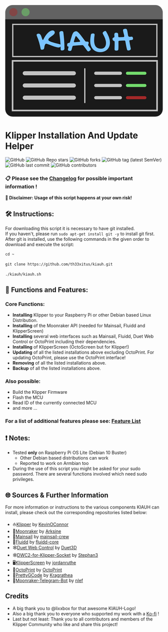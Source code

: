 ![main_menu](resources/screenshots/kiauh.png)
# Klipper Installation And Update Helper
![GitHub](https://img.shields.io/github/license/th33xitus/kiauh) ![GitHub Repo stars](https://img.shields.io/github/stars/th33xitus/kiauh) ![GitHub forks](https://img.shields.io/github/forks/th33xitus/kiauh) ![GitHub tag (latest SemVer)](https://img.shields.io/github/v/tag/th33xitus/kiauh) ![GitHub last commit](https://img.shields.io/github/last-commit/th33xitus/kiauh) ![GitHub contributors](https://img.shields.io/github/contributors/th33xitus/kiauh)

### **📋 Please see the [Changelog](docs/changelog.md) for possible important information !**

**📢 Disclaimer: Usage of this script happens at your own risk!**


## **🛠️ Instructions:**

For downloading this script it is necessary to have git installed.\
If you haven't, please run `sudo apt-get install git -y` to install git first.\
After git is installed, use the following commands in the given order to download and execute the script:

```shell
cd ~

git clone https://github.com/th33xitus/kiauh.git

./kiauh/kiauh.sh
```


## **🧰 Functions and Features:**

### **Core Functions:**

- **Installing** Klipper to your Raspberry Pi or other Debian based Linux Distribution.
- **Installing** of the Moonraker API (needed for Mainsail, Fluidd and KlipperScreen)
- **Installing** several web interfaces such as Mainsail, Fluidd, Duet Web Control or OctoPrint including their dependencies.
- **Installing** of KlipperScreen (OctoScreen but for Klipper!)
- **Updating** of all the listed installations above excluding OctoPrint. For updating OctoPrint, please use the OctoPrint interface!
- **Removing** of all the listed installations above.
- **Backup** of all the listed installations above.

### **Also possible:**

- Build the Klipper Firmware
- Flash the MCU
- Read ID of the currently connected MCU
- and more ...

### **For a list of additional features please see: [Feature List](docs/features.md)**

## **❗ Notes:**

- Tested **only** on Raspberry Pi OS Lite (Debian 10 Buster)
    - Other Debian based distributions can work
    - Reported to work on Armbian too
- During the use of this script you might be asked for your sudo password. There are several functions involved which need sudo privileges.

## **🌐 Sources & Further Information**

For more information or instructions to the various components KIAUH can install, please check out the corresponding repositories listed below:

* ⛵[Klipper](https://github.com/Klipper3d/klipper) by [KevinOConnor](https://github.com/KevinOConnor)
* 🌙[Moonraker](https://github.com/Arksine/moonraker) by [Arksine](https://github.com/Arksine)
* 💨[Mainsail](https://github.com/mainsail-crew/mainsail) by [mainsail-crew](https://github.com/mainsail-crew)
* 🌊[Fluidd](https://github.com/fluidd-core/fluidd) by [fluidd-core](https://github.com/fluidd-core)
* 🕸️[Duet Web Control](https://github.com/Duet3D/DuetWebControl) by [Duet3D](https://github.com/Duet3D)
* 🕸️[DWC2-for-Klipper-Socket](https://github.com/Stephan3/dwc2-for-klipper-socket) by [Stephan3](https://github.com/Stephan3)
* 🖥️[KlipperScreen](https://github.com/jordanruthe/KlipperScreen) by [jordanruthe](https://github.com/jordanruthe)
* 🐙[OctoPrint](https://github.com/OctoPrint/OctoPrint) by [OctoPrint](https://github.com/OctoPrint)
* 🔬[PrettyGCode](https://github.com/Kragrathea/pgcode) by [Kragrathea](https://github.com/Kragrathea)
* 🤖[Moonraker-Telegram-Bot](https://github.com/nlef/moonraker-telegram-bot) by [nlef](https://github.com/nlef)

## **Credits**

* A big thank you to @lixxbox for that awesome KIAUH-Logo!
* Also a big thank you to everyone who supported my work with a [Ko-fi](https://ko-fi.com/th33xitus) !
* Last but not least: Thank you to all contributors and members of the Klipper Community who like and share this project!
